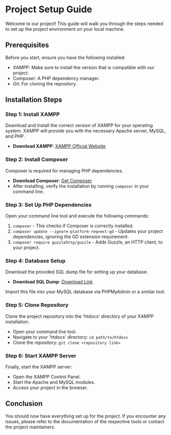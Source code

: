 # Project Setup Guide

Welcome to our project! This guide will walk you through the steps needed to set up the project environment on your local machine.

## Prerequisites

Before you start, ensure you have the following installed:
- XAMPP: Make sure to install the version that is compatible with our project.
- Composer: A PHP dependency manager.
- Git: For cloning the repository.

## Installation Steps

### Step 1: Install XAMPP

Download and install the correct version of XAMPP for your operating system. XAMPP will provide you with the necessary Apache server, MySQL, and PHP.

- **Download XAMPP**: [XAMPP Official Website](https://www.apachefriends.org/index.html)

### Step 2: Install Composer

Composer is required for managing PHP dependencies.

- **Download Composer**: [Get Composer](https://getcomposer.org/download/)
- After installing, verify the installation by running `composer` in your command line.

### Step 3: Set Up PHP Dependencies

Open your command line tool and execute the following commands:

1. `composer` - This checks if Composer is correctly installed.
2. `composer update --ignore-platform-req=ext-gd` - Updates your project dependencies, ignoring the GD extension requirement.
3. `composer require guzzlehttp/guzzle` - Adds Guzzle, an HTTP client, to your project.

### Step 4: Database Setup

Download the provided SQL dump file for setting up your database.

- **Download SQL Dump**: [Download Link](<link>)

Import this file into your MySQL database via PHPMyAdmin or a similar tool.

### Step 5: Clone Repository

Clone the project repository into the 'htdocs' directory of your XAMPP installation.

- Open your command line tool.
- Navigate to your 'htdocs' directory: `cd path/to/htdocs`
- Clone the repository: `git clone <repository link>`

### Step 6: Start XAMPP Server

Finally, start the XAMPP server:

- Open the XAMPP Control Panel.
- Start the Apache and MySQL modules.
- Access your project in the browser.

## Conclusion

You should now have everything set up for the project. If you encounter any issues, please refer to the documentation of the respective tools or contact the project maintainers.

